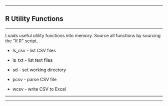 
***

## R Utility Functions 

***

Loads useful utility functions into memory. Source all functions by sourcing the "lf.R" script. 

* ls_csv - list CSV files

* ls_txt - list text files

* sd - set working directory 

* pcsv - parse CSV file 

* wcsv - write CSV to Excel


***
***